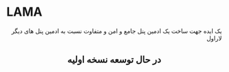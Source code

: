 <h1>
	LAMA
</h1>
<p style="text-align: right;">
    یک ایده جهت ساخت یک ادمین پنل جامع و امن و متفاوت نسبت به ادمین پنل های دیگر لاراول 
</p>

<h2 style="text-align:center;">
    در حال توسعه نسخه اولیه
</h2>
